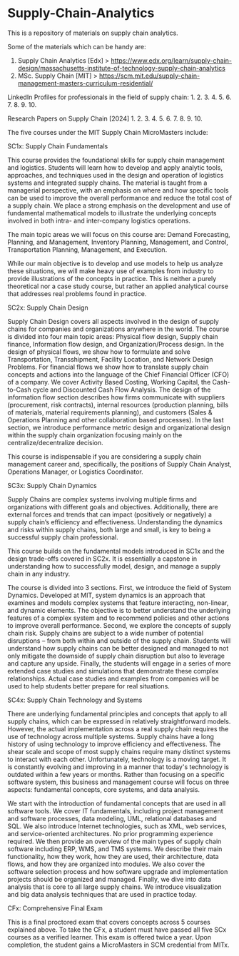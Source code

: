 # Supply-Chain-Analytics
This is a repository of materials on supply chain analytics. 

Some of the materials which can be handy are:
1. Supply Chain Analytics [Edx] > https://www.edx.org/learn/supply-chain-design/massachusetts-institute-of-technology-supply-chain-analytics
2. MSc. Supply Chain [MIT] > https://scm.mit.edu/supply-chain-management-masters-curriculum-residential/



LinkedIn Profiles for professionals in the field of supply chain:
1. 
2. 
3. 
4. 
5. 
6. 
7. 
8.
9.
10.

Research Papers on Supply Chain [2024]
1. 
2. 
3. 
4. 
5. 
6. 
7. 
8. 
9. 
10. 


The five courses under the MIT Supply Chain MicroMasters include:

SC1x: Supply Chain Fundamentals

This course provides the foundational skills for supply chain management and logistics. Students will learn how to develop and apply analytic tools, approaches, and techniques used in the design and operation of logistics systems and integrated supply chains. The material is taught from a managerial perspective, with an emphasis on where and how specific tools can be used to improve the overall performance and reduce the total cost of a supply chain. We place a strong emphasis on the development and use of fundamental mathematical models to illustrate the underlying concepts involved in both intra- and inter-company logistics operations.

The main topic areas we will focus on this course are: Demand Forecasting, Planning, and Management, Inventory Planning, Management, and Control, Transportation Planning, Management, and Execution.

While our main objective is to develop and use models to help us analyze these situations, we will make heavy use of examples from industry to provide illustrations of the concepts in practice. This is neither a purely theoretical nor a case study course, but rather an applied analytical course that addresses real problems found in practice.

SC2x: Supply Chain Design

Supply Chain Design covers all aspects involved in the design of supply chains for companies and organizations anywhere in the world. The course is divided into four main topic areas: Physical flow design, Supply chain finance, Information flow design, and Organization/Process design. In the design of physical flows, we show how to formulate and solve Transportation, Transshipment, Facility Location, and Network Design Problems. For financial flows we show how to translate supply chain concepts and actions into the language of the Chief Financial Officer (CFO) of a company. We cover Activity Based Costing, Working Capital, the Cash-to-Cash cycle and Discounted Cash Flow Analysis. The design of the information flow section describes how firms communicate with suppliers (procurement, risk contracts), internal resources (production planning, bills of materials, material requirements planning), and customers (Sales & Operations Planning and other collaboration based processes). In the last section, we introduce performance metric design and organizational design within the supply chain organization focusing mainly on the centralize/decentralize decision.

This course is indispensable if you are considering a supply chain management career and, specifically, the positions of Supply Chain Analyst, Operations Manager, or Logistics Coordinator.

SC3x: Supply Chain Dynamics

Supply Chains are complex systems involving multiple firms and organizations with different goals and objectives. Additionally, there are external forces and trends that can impact (positively or negatively) a supply chain’s efficiency and effectiveness. Understanding the dynamics and risks within supply chains, both large and small, is key to being a successful supply chain professional.

This course builds on the fundamental models introduced in SC1x and the design trade-offs covered in SC2x. It is essentially a capstone in understanding how to successfully model, design, and manage a supply chain in any industry.

The course is divided into 3 sections. First, we introduce the field of System Dynamics. Developed at MIT, system dynamics is an approach that examines and models complex systems that feature interacting, non-linear, and dynamic elements. The objective is to better understand the underlying features of a complex system and to recommend policies and other actions to improve overall performance. Second, we explore the concepts of supply chain risk. Supply chains are subject to a wide number of potential disruptions – from both within and outside of the supply chain. Students will understand how supply chains can be better designed and managed to not only mitigate the downside of supply chain disruption but also to leverage and capture any upside. Finally, the students will engage in a series of more extended case studies and simulations that demonstrate these complex relationships. Actual case studies and examples from companies will be used to help students better prepare for real situations.

SC4x: Supply Chain Technology and Systems

There are underlying fundamental principles and concepts that apply to all supply chains, which can be expressed in relatively straightforward models. However, the actual implementation across a real supply chain requires the use of technology across multiple systems. Supply chains have a long history of using technology to improve efficiency and effectiveness. The shear scale and scope of most supply chains require many distinct systems to interact with each other. Unfortunately, technology is a moving target. It is constantly evolving and improving in a manner that today's technology is outdated within a few years or months. Rather than focusing on a specific software system, this business and management course will focus on three aspects: fundamental concepts, core systems, and data analysis.

We start with the introduction of fundamental concepts that are used in all software tools. We cover IT fundamentals, including project management and software processes, data modeling, UML, relational databases and SQL. We also introduce Internet technologies, such as XML, web services, and service-oriented architectures. No prior programming experience required. We then provide an overview of the main types of supply chain software including ERP, WMS, and TMS systems. We describe their main functionality, how they work, how they are used, their architecture, data flows, and how they are organized into modules. We also cover the software selection process and how software upgrade and implementation projects should be organized and managed. Finally, we dive into data analysis that is core to all large supply chains. We introduce visualization and big data analysis techniques that are used in practice today.

CFx: Comprehensive Final Exam

This is a final proctored exam that covers concepts across 5 courses explained above. To take the CFx, a student must have passed all five SCx courses as a verified learner. This exam is offered twice a year. Upon completion, the student gains a MicroMasters in SCM credential from MITx.
